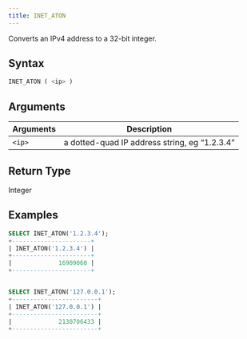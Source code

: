 ```yaml
---
title: INET_ATON
---
```


Converts an IPv4 address to a 32-bit integer.

## Syntax

```sql
INET_ATON ( <ip> )
```

## Arguments

| Arguments    | Description                                   |
| ------------ | --------------------------------------------- |
| `<ip>` | a dotted-quad IP address string, eg “1.2.3.4” |

## Return Type

Integer

## Examples

```sql
SELECT INET_ATON('1.2.3.4');
+----------------------+
| INET_ATON('1.2.3.4') |
+----------------------+
|             16909060 |
+----------------------+


SELECT INET_ATON('127.0.0.1');
+------------------------+
| INET_ATON('127.0.0.1') |
+------------------------+
|             2130706433 |
+------------------------+
```
